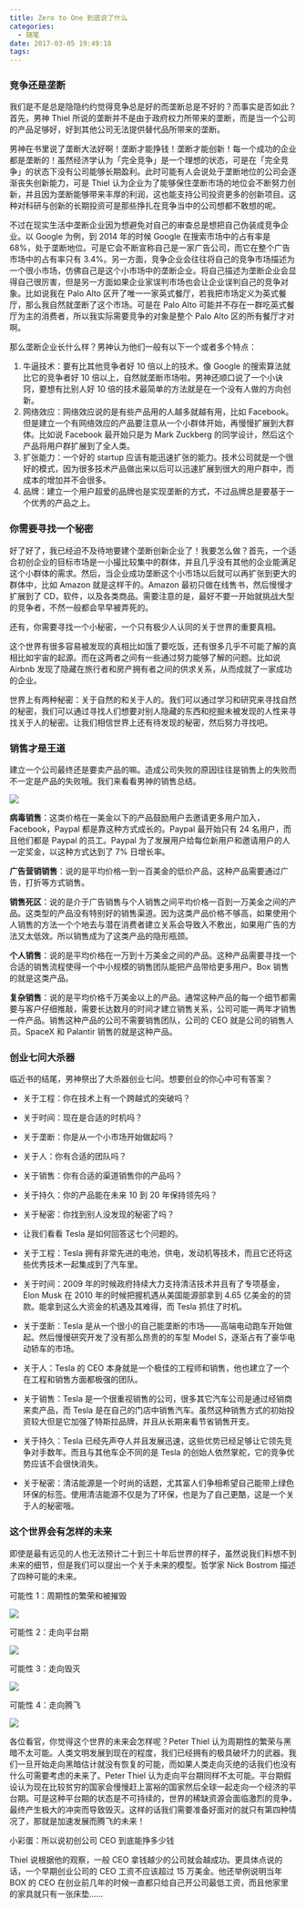```yaml
---
title: Zero to One 到底说了什么
categories:
  - 随笔
date: 2017-03-05 19:49:18
tags:
---
```


### 竞争还是垄断

我们是不是总是隐隐约约觉得竞争总是好的而垄断总是不好的？而事实是否如此？首先，男神 Thiel 所说的垄断并不是由于政府权力所带来的垄断，而是当一个公司的产品足够好，好到其他公司无法提供替代品所带来的垄断。

男神在书里说了垄断大法好啊！垄断才能挣钱！垄断才能创新！每一个成功的企业都是垄断的！虽然经济学认为「完全竞争」是一个理想的状态，可是在「完全竞争」的状态下没有公司能够长期盈利。此时可能有人会说处于垄断地位的公司会逐渐丧失创新能力，可是 Thiel 认为企业为了能够保住垄断市场的地位会不断努力创新，并且因为垄断能够带来丰厚的利润，这也能支持公司投资更多的创新项目。这种对科研与创新的长期投资可是那些挣扎在竞争当中的公司想都不敢想的呢。

不过在现实生活中垄断企业因为想避免对自己的审查总是想把自己伪装成竞争企业。以 Google 为例，到 2014 年的时候 Google 在搜索市场中的占有率是 68%，处于垄断地位。可是它会不断宣称自己是一家广告公司，而它在整个广告市场中的占有率只有 3.4%。另一方面，竞争企业会往往将自己的竞争市场描述为一个很小市场，仿佛自己是这个小市场中的垄断企业。将自己描述为垄断企业会显得自己很厉害，但是另一方面如果企业家误判市场也会让企业误判自己的竞争对象。比如说我在 Palo Alto 区开了唯一一家英式餐厅，若我把市场定义为英式餐厅，那么我自然就垄断了这个市场。可是在 Palo Alto 可能并不存在一群吃英式餐厅为主的消费者，所以我实际需要竞争的对象是整个 Palo Alto 区的所有餐厅才对啊。

那么垄断企业长什么样？男神认为他们一般有以下一个或者多个特点：

1. 牛逼技术：要有比其他竞争者好 10 倍以上的技术。像 Google 的搜索算法就比它的竞争者好 10 倍以上，自然就垄断市场啦。男神还顺口说了一个小诀窍，要想有比别人好 10 倍的技术最简单的方法就是在一个没有人做的方向创新。
2. 网络效应：网络效应说的是有些产品用的人越多就越有用，比如 Facebook。但是建立一个有网络效应的产品要注意从一个小群体开始，再慢慢扩展到大群体。比如说 Facebook 最开始只是为 Mark Zuckberg 的同学设计，然后这个产品将用户群扩展到了全人类。
3. 扩张能力：一个好的 startup 应该有能迅速扩张的能力。技术公司就是一个很好的模式，因为很多技术产品做出来以后可以迅速扩展到很大的用户群中，而成本的增加并不会很多。
4. 品牌：建立一个用户超爱的品牌也是实现垄断的方式，不过品牌总是要基于一个优秀的产品之上。

### 你需要寻找一个秘密

好了好了，我已经迫不及待地要建个垄断创新企业了！我要怎么做？首先，一个适合初创企业的目标市场是一小撮比较集中的群体，并且几乎没有其他的企业能满足这个小群体的需求。然后，当企业成功垄断这个小市场以后就可以再扩张到更大的群体中，比如 Amazon 就是这样干的。Amazon 最初只做在线售书，然后慢慢才扩展到了 CD，软件，以及各类商品。需要注意的是，最好不要一开始就挑战大型的竞争者，不然一般都会早早被弄死的。

还有，你需要寻找一个小秘密，一个只有极少人认同的关于世界的重要真相。

这个世界有很多容易被发现的真相比如饿了要吃饭，还有很多几乎不可能了解的真相比如宇宙的起源。而在这两者之间有一些通过努力能够了解的问题。比如说 Airbnb 发现了隐藏在旅行者和房产拥有者之间的供求关系，从而成就了一家成功的企业。

世界上有两种秘密：关于自然的和关于人的。我们可以通过学习和研究来寻找自然的秘密，我们可以通过寻找人们想要对别人隐藏的东西和挖掘未被发现的人性来寻找关于人的秘密。让我们相信世界上还有待发现的秘密，然后努力寻找吧。

### 销售才是王道

建立一个公司最终还是要卖产品的嘛。造成公司失败的原因往往是销售上的失败而不一定是产品的失败哦。我们来看看男神的销售总结。

![](http://pics.naaln.com/blog/2019-01-14-032130.jpg-basicBlog)

**病毒销售**：这类价格在一美金以下的产品鼓励用户去邀请更多用户加入，Facebook，Paypal 都是靠这种方式成长的。Paypal 最开始只有 24 名用户，而且他们都是 Paypal 的员工。Paypal 为了发展用户给每位新用户和邀请用户的人一定奖金，以这种方式达到了 7% 日增长率。

**广告营销销售**：说的是平均价格一到一百美金的低价产品，这种产品需要通过广告，打折等方式销售。

**销售死区**：说的是介于广告销售与个人销售之间平均价格一百到一万美金之间的产品。这类型的产品没有特别好的销售渠道。因为这类产品价格不够高，如果使用个人销售的方法一个个地去与潜在消费者建立关系会导致入不敷出，如果用广告的方法又太低效。所以销售成为了这类产品的隐形瓶颈。

**个人销售**：说的是平均价格在一万到十万美金之间的产品。这种产品需要寻找一个合适的销售流程使得一个中小规模的销售团队能把产品带给更多用户。Box 销售的就是这类产品。

**复杂销售**：说的是平均价格千万美金以上的产品。通常这种产品的每一个细节都需要与客户仔细推敲，需要长达数月的时间才建立销售关系，公司可能一两年才销售一件产品。销售这种产品的公司不需要销售团队，公司的 CEO 就是公司的销售人员。SpaceX 和 Palantir 销售的就是这种产品。

### 创业七问大杀器

临近书的结尾，男神祭出了大杀器创业七问。想要创业的你心中可有答案？

* 关于工程：你在技术上有一个跨越式的突破吗？
* 关于时间：现在是合适的时机吗？
* 关于垄断：你是从一个小市场开始做起吗？
* 关于人：你有合适的团队吗？
* 关于销售：你有合适的渠道销售你的产品吗？
* 关于持久：你的产品能在未来 10 到 20 年保持领先吗？
* 关于秘密：你找到别人没发现的秘密了吗？
* 让我们看看 Tesla 是如何回答这七个问题的。

* 关于工程：Tesla 拥有非常先进的电池，供电，发动机等技术，而且它还将这些优秀技术一起集成到了汽车里。
* 关于时间：2009 年的时候政府持续大力支持清洁技术并且有了专项基金，Elon Musk 在 2010 年的时候把握机遇从美国能源部拿到 4.65 亿美金的的贷款。能拿到这么大资金的机遇及其难得，而 Tesla 抓住了时机。
* 关于垄断：Tesla 是从一个很小的自己能垄断的市场——高端电动跑车开始做起。然后慢慢研究开发了没有那么昂贵的的车型 Model S，逐渐占有了豪华电动轿车的市场。
* 关于人：Tesla 的 CEO 本身就是一个极佳的工程师和销售，他也建立了一个在工程和销售方面都极强的团队。
* 关于销售：Tesla 是一个很重视销售的公司，很多其它汽车公司是通过经销商来卖产品，而 Tesla 是在自己的门店中销售汽车。虽然这种销售方式的初始投资较大但是它加强了特斯拉品牌，并且从长期来看节省销售开支。
* 关于持久：Tesla 已经先声夺人并且发展迅速，这些优势已经足够让它领先竞争对手数年。而且与其他车企不同的是 Tesla 的创始人依然掌舵，它的竞争优势应该不会很快消失。
* 关于秘密：清洁能源是一个时尚的话题，尤其富人们争相希望自己能带上绿色环保的标签。使用清洁能源不仅是为了环保，也是为了自己更酷，这是一个关于人的秘密哦。

### 这个世界会有怎样的未来

即使是最有远见的人也无法预计二十到三十年后世界的样子，虽然说我们料想不到未来的细节，但是我们可以提出一个关于未来的模型。哲学家 Nick Bostrom 描述了四种可能的未来。

可能性 1：周期性的繁荣和被摧毁

![](http://pics.naaln.com/blog/2019-01-14-32131.jpg-basicBlog)

可能性 2：走向平台期

![](http://pics.naaln.com/blog/2019-01-14-032131.jpg-basicBlog)

可能性 3：走向毁灭

![](http://pics.naaln.com/blog/2019-01-14-032133.jpg-basicBlog)

可能性 4：走向腾飞

![](http://pics.naaln.com/blog/2019-01-14-32134.jpg-basicBlog)

各位看官，你觉得这个世界的未来会怎样呢？Peter Thiel 认为周期性的繁荣与黑暗不太可能。人类文明发展到现在的程度，我们已经拥有的极具破坏力的武器。我们一旦开始走向黑暗估计就没有恢复的可能，而如果人类走向灭绝的话我们也没有什么可需要考虑的未来了。Peter Thiel 认为走向平台期同样不太可能。平台期假设认为现在比较贫穷的国家会慢慢赶上富裕的国家然后全球一起走向一个经济的平台期。可是这种平台期的状态是不可持续的，世界的稀缺资源会面临激烈的竞争，最终产生极大的冲突而导致毁灭。这样的话我们需要准备好面对的就只有第四种情况了，那就是加速发展而腾飞的未来！

小彩蛋：所以说初创公司 CEO 到底能挣多少钱

Thiel 说根据他的观察，一般 CEO 拿钱越少的公司就会越成功。更具体点说的话，一个早期创业公司的 CEO 工资不应该超过 15 万美金。他还举例说明当年 BOX 的 CEO 在创业前几年的时候一直都只给自己开公司最低工资，而且他家里的家具就只有一张床垫……